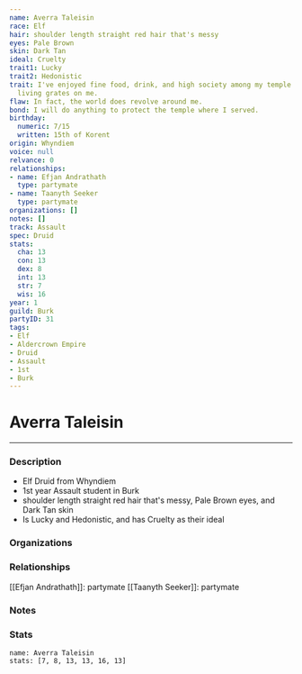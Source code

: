 ```yaml
---
name: Averra Taleisin
race: Elf
hair: shoulder length straight red hair that's messy
eyes: Pale Brown
skin: Dark Tan
ideal: Cruelty
trait1: Lucky
trait2: Hedonistic
trait: I've enjoyed fine food, drink, and high society among my temple's elite. Rough
  living grates on me.
flaw: In fact, the world does revolve around me.
bond: I will do anything to protect the temple where I served.
birthday:
  numeric: 7/15
  written: 15th of Korent
origin: Whyndiem
voice: null
relvance: 0
relationships:
- name: Efjan Andrathath
  type: partymate
- name: Taanyth Seeker
  type: partymate
organizations: []
notes: []
track: Assault
spec: Druid
stats:
  cha: 13
  con: 13
  dex: 8
  int: 13
  str: 7
  wis: 16
year: 1
guild: Burk
partyID: 31
tags:
- Elf
- Aldercrown Empire
- Druid
- Assault
- 1st
- Burk
---
```

# Averra Taleisin
---
### Description
- Elf Druid from Whyndiem
- 1st year Assault student in Burk
- shoulder length straight red hair that's messy, Pale Brown eyes, and Dark Tan skin
- Is Lucky and Hedonistic, and has Cruelty as their ideal

### Organizations

### Relationships
[[Efjan Andrathath]]: partymate
[[Taanyth Seeker]]: partymate

### Notes

### Stats
```statblock
name: Averra Taleisin
stats: [7, 8, 13, 13, 16, 13]
```